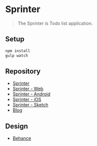 # Sprinter

> The Sprinter is Todo list application.

## Setup

``` bash
npm install
gulp watch
```

## Repository

- [Sprinter](https://github.com/sprinter-group)
- [Sprinter - Web](https://github.com/sprinter-group/sprinter-web)
- [Sprinter - Android](https://github.com/sprinter-group/sprinter-android)
- [Sprinter - iOS](https://github.com/sprinter-group/sprinter-ios)
- [Sprinter - Sketch](https://github.com/sprinter-group/sprinter-sketch)
- [Blog](https://sprinter-group.github.io)

## Design

- [Behance](https://www.behance.net/gallery/54735807/Sprinter-To-do-list-task-management-application)
